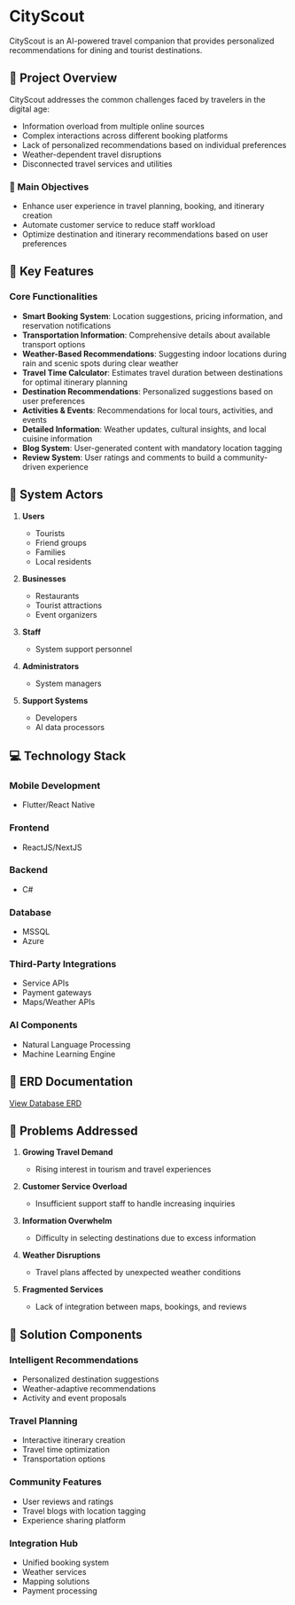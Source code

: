 # CityScout

CityScout is an AI-powered travel companion that provides personalized recommendations for dining and tourist destinations.

## 📝 Project Overview

CityScout addresses the common challenges faced by travelers in the digital age:
- Information overload from multiple online sources
- Complex interactions across different booking platforms
- Lack of personalized recommendations based on individual preferences
- Weather-dependent travel disruptions
- Disconnected travel services and utilities

### 🎯 Main Objectives

- Enhance user experience in travel planning, booking, and itinerary creation
- Automate customer service to reduce staff workload
- Optimize destination and itinerary recommendations based on user preferences

## 🚀 Key Features

### Core Functionalities
- **Smart Booking System**: Location suggestions, pricing information, and reservation notifications
- **Transportation Information**: Comprehensive details about available transport options
- **Weather-Based Recommendations**: Suggesting indoor locations during rain and scenic spots during clear weather
- **Travel Time Calculator**: Estimates travel duration between destinations for optimal itinerary planning
- **Destination Recommendations**: Personalized suggestions based on user preferences
- **Activities & Events**: Recommendations for local tours, activities, and events
- **Detailed Information**: Weather updates, cultural insights, and local cuisine information
- **Blog System**: User-generated content with mandatory location tagging
- **Review System**: User ratings and comments to build a community-driven experience

## 👥 System Actors

1. **Users**
   - Tourists
   - Friend groups
   - Families
   - Local residents

2. **Businesses**
   - Restaurants
   - Tourist attractions
   - Event organizers

3. **Staff**
   - System support personnel

4. **Administrators**
   - System managers

5. **Support Systems**
   - Developers
   - AI data processors

## 💻 Technology Stack

### Mobile Development
- Flutter/React Native

### Frontend
- ReactJS/NextJS

### Backend
- C#

### Database
- MSSQL
- Azure

### Third-Party Integrations
- Service APIs
- Payment gateways
- Maps/Weather APIs

### AI Components
- Natural Language Processing
- Machine Learning Engine

## 🔗 ERD Documentation
[View Database ERD](https://drive.google.com/file/d/1plVkpbEpKKVUnS6VBAdUugVes-zdUEtX/view?usp=sharing)

## 🌟 Problems Addressed

1. **Growing Travel Demand**
   - Rising interest in tourism and travel experiences

2. **Customer Service Overload**
   - Insufficient support staff to handle increasing inquiries

3. **Information Overwhelm**
   - Difficulty in selecting destinations due to excess information

4. **Weather Disruptions**
   - Travel plans affected by unexpected weather conditions

5. **Fragmented Services**
   - Lack of integration between maps, bookings, and reviews

## 📱 Solution Components

### Intelligent Recommendations
- Personalized destination suggestions
- Weather-adaptive recommendations
- Activity and event proposals

### Travel Planning
- Interactive itinerary creation
- Travel time optimization
- Transportation options

### Community Features
- User reviews and ratings
- Travel blogs with location tagging
- Experience sharing platform

### Integration Hub
- Unified booking system
- Weather services
- Mapping solutions
- Payment processing
